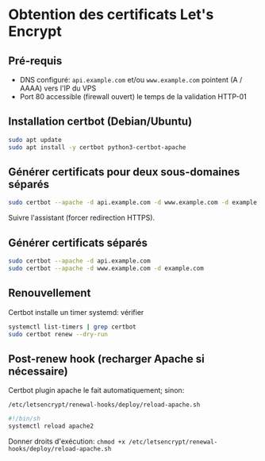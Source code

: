 # Obtention des certificats Let's Encrypt

## Pré-requis
- DNS configuré: `api.example.com` et/ou `www.example.com` pointent (A / AAAA) vers l'IP du VPS
- Port 80 accessible (firewall ouvert) le temps de la validation HTTP-01

## Installation certbot (Debian/Ubuntu)
```bash
sudo apt update
sudo apt install -y certbot python3-certbot-apache
```

## Générer certificats pour deux sous-domaines séparés
```bash
sudo certbot --apache -d api.example.com -d www.example.com -d example.com
```
Suivre l'assistant (forcer redirection HTTPS).

## Générer certificats séparés
```bash
sudo certbot --apache -d api.example.com
sudo certbot --apache -d www.example.com -d example.com
```

## Renouvellement
Certbot installe un timer systemd: vérifier
```bash
systemctl list-timers | grep certbot
sudo certbot renew --dry-run
```

## Post-renew hook (recharger Apache si nécessaire)
Certbot plugin apache le fait automatiquement; sinon:
```
/etc/letsencrypt/renewal-hooks/deploy/reload-apache.sh
```
```bash
#!/bin/sh
systemctl reload apache2
```
Donner droits d'exécution: `chmod +x /etc/letsencrypt/renewal-hooks/deploy/reload-apache.sh`
